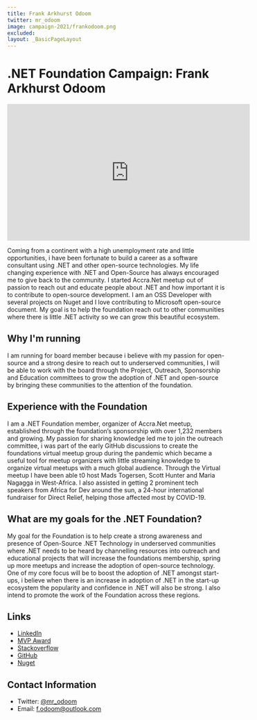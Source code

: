 ```yaml
---
title: Frank Arkhurst Odoom
twitter: mr_odoom
image: campaign-2021/frankodoom.png
excluded:
layout: _BasicPageLayout
---
```


# .NET Foundation Campaign: Frank Arkhurst Odoom
 
<iframe width="560" height="315" src="https://www.youtube.com/embed/BxaJOpcxSDQ" title="YouTube video player" frameborder="0" allow="accelerometer; autoplay; clipboard-write; encrypted-media; gyroscope; picture-in-picture" allowfullscreen></iframe>

Coming from a continent with a high unemployment rate and little opportunities, i have been fortunate to build a career as a software consultant using .NET and other open-source technologies. My life changing experience with .NET and Open-Source has always encouraged me to give back to the community. I started Accra.Net meetup out of passion to reach out and educate people about .NET and how important it is to contribute to open-source development. I am an OSS Developer with several projects on Nuget and I love contributing to Microsoft open-source document. My goal is to help the foundation reach out to other communities where there is little .NET activity so we can grow this beautiful ecosystem.

## Why I'm running
I am running for board member because i believe with my passion for open-source and a strong desire to reach out to underserved communities, I will be able to work with the board through the Project, Outreach, Sponsorship and Education committees to grow the adoption of .NET and open-source by bringing these communities to the attention of the foundation.


## Experience with the Foundation
I am a .NET Foundation member, organizer of Accra.Net meetup, established through the foundation’s sponsorship with over 1,232 members and growing. My passion for sharing knowledge led me to join the outreach committee, i was part of the early GitHub discussions to create the foundations virtual meetup group during the pandemic which became a useful tool for meetup organizers with little streaming knowledge to organize virtual meetups with a much global audience. Through the Virtual meetup I have been able t0 host Mads Togersen, Scott Hunter and Maria Nagagga in West-Africa. I also assisted in getting 2 prominent tech speakers from Africa for Dev around the sun, a 24-hour international fundraiser for Direct Relief, helping those affected most by COVID-19.


## What are my goals for the .NET Foundation?
My goal for the Foundation is to help create a strong awareness and presence of Open-Source .NET Technology in underserved communities where .NET needs to be heard by channelling resources into outreach and educational projects that will increase the foundations membership, spring up more meetups and increase the adoption of open-source technology. One of my core focus will be to boost the adoption of .NET amongst start-ups, i believe when there is an increase in adoption of .NET in the start-up ecosystem the popularity and confidence in .NET will also be strong. I also intend to promote the work of the Foundation across these regions.


## Links
* [LinkedIn](https://www.linkedin.com/in/fodoom/)
* [MVP Award](https://mvp.microsoft.com/en-us/PublicProfile/5003756?fullName=Frank%20Arkhurst%20Odoom)
* [Stackoverflow](https://stackoverflow.com/users/4071957/frank-odoom)
* [GitHub](https://github.com/frankodoom)
* [Nuget](https://www.nuget.org/profiles/fodoom)


## Contact Information
* Twitter: [@mr_odoom](https://twitter.com/mr_odoom)
* Email: f.odoom@outlook.com
